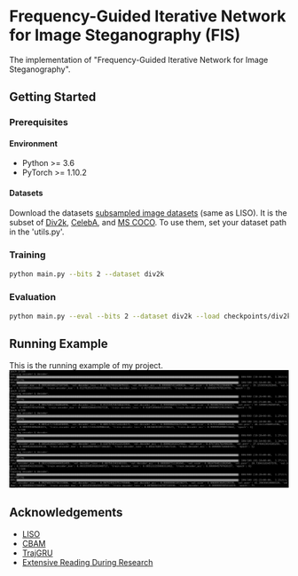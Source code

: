 # Frequency-Guided Iterative Network for Image Steganography (FIS)

The implementation of "Frequency-Guided Iterative Network for Image Steganography".



## Getting Started

### Prerequisites
#### Environment
- Python >= 3.6
- PyTorch >= 1.10.2
#### Datasets
Download the datasets [subsampled image datasets](https://drive.google.com/file/d/1ai9D3Z0lcdEnRX24pUL_XfuFSjWtbh5K) (same as LISO). It is the subset of [Div2k](https://data.vision.ee.ethz.ch/cvl/DIV2K/), [CelebA](https://mmlab.ie.cuhk.edu.hk/projects/CelebA.html), and [MS COCO](https://cocodataset.org). To use them, set your dataset path in the 'utils.py'.

### Training
```bash
python main.py --bits 2 --dataset div2k
```

### Evaluation
```bash
python main.py --eval --bits 2 --dataset div2k --load checkpoints/div2k/2_bits.steg
```


## Running Example
This is the running example of my project.
![example.png](example.png)


## Acknowledgements
- [LISO](https://github.com/cxy1997/LISO)
- [CBAM](https://github.com/Jongchan/attention-module)
- [TrajGRU](https://github.com/FunnyEngineer/TrajGRU)
- [Extensive Reading During Research](https://xinch3nwang.github.io/extensive_reading_fis.html)

